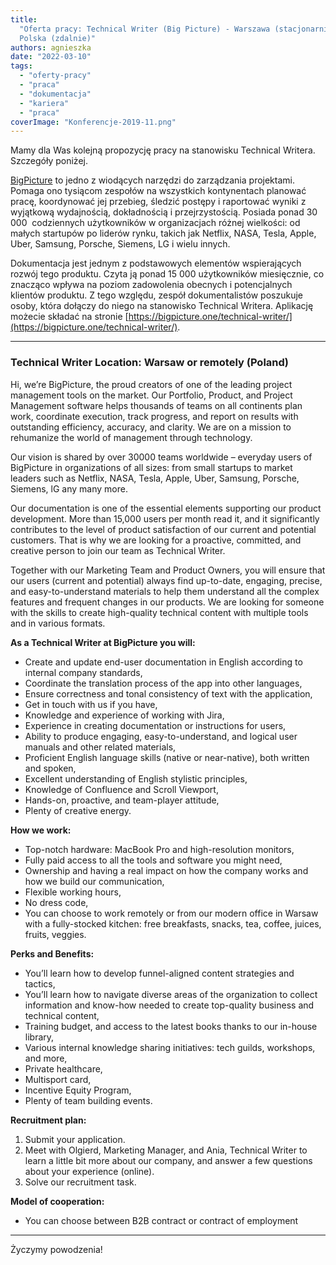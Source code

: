```yaml
---
title:
  "Oferta pracy: Technical Writer (Big Picture) - Warszawa (stacjonarnie) lub
  Polska (zdalnie)"
authors: agnieszka
date: "2022-03-10"
tags:
  - "oferty-pracy"
  - "praca"
  - "dokumentacja"
  - "kariera"
  - "praca"
coverImage: "Konferencje-2019-11.png"
---
```


Mamy dla Was kolejną propozycję pracy na stanowisku Technical Writera. Szczegóły
poniżej.

[BigPicture](https://bigpicture.one/) to jedno z wiodących narzędzi do
zarządzania projektami. Pomaga ono tysiącom zespołów na wszystkich kontynentach
planować pracę, koordynować jej przebieg, śledzić postępy i raportować wyniki z
wyjątkową wydajnością, dokładnością i przejrzystością. Posiada ponad 30 000 
codziennych użytkowników w organizacjach różnej wielkości: od małych startupów
po liderów rynku, takich jak Netflix, NASA, Tesla, Apple, Uber, Samsung,
Porsche, Siemens, LG i wielu innych.

Dokumentacja jest jednym z podstawowych elementów wspierających rozwój tego
produktu. Czyta ją ponad 15 000 użytkowników miesięcznie, co znacząco wpływa na
poziom zadowolenia obecnych i potencjalnych klientów produktu. Z tego względu,
zespół dokumentalistów poszukuje osoby, która dołączy do niego na stanowisko
Technical Writera. Aplikację możecie składać na stronie
[https://bigpicture.one/technical-writer/](https://bigpicture.one/technical-writer/).

---

### Technical Writer Location: Warsaw or remotely (Poland)

Hi, we’re BigPicture, the proud creators of one of the leading project
management tools on the market. Our Portfolio, Product, and Project Management
software helps thousands of teams on all continents plan work, coordinate
execution, track progress, and report on results with outstanding efficiency,
accuracy, and clarity. We are on a mission to rehumanize the world of management
through technology.

Our vision is shared by over 30000 teams worldwide – everyday users of
BigPicture in organizations of all sizes: from small startups to market leaders
such as Netflix, NASA, Tesla, Apple, Uber, Samsung, Porsche, Siemens, lG any
many more.

Our documentation is one of the essential elements supporting our product
development. More than 15,000 users per month read it, and it significantly
contributes to the level of product satisfaction of our current and potential
customers. That is why we are looking for a proactive, committed, and creative
person to join our team as Technical Writer.

Together with our Marketing Team and Product Owners, you will ensure that our
users (current and potential) always find up-to-date, engaging, precise, and
easy-to-understand materials to help them understand all the complex features
and frequent changes in our products. We are looking for someone with the skills
to create high-quality technical content with multiple tools and in various
formats.

**As a Technical Writer at BigPicture you will:**

- Create and update end-user documentation in English according to internal
  company standards,
- Coordinate the translation process of the app into other languages,
- Ensure correctness and tonal consistency of text with the application,
- Get in touch with us if you have,
- Knowledge and experience of working with Jira,
- Experience in creating documentation or instructions for users,
- Ability to produce engaging, easy-to-understand, and logical user manuals and
  other related materials,
- Proficient English language skills (native or near-native), both written and
  spoken,
- Excellent understanding of English stylistic principles,
- Knowledge of Confluence and Scroll Viewport,
- Hands-on, proactive, and team-player attitude,
- Plenty of creative energy.

**How we work:**

- Top-notch hardware: MacBook Pro and high-resolution monitors,
- Fully paid access to all the tools and software you might need,
- Ownership and having a real impact on how the company works and how we build
  our communication,
- Flexible working hours,
- No dress code,
- You can choose to work remotely or from our modern office in Warsaw with a
  fully-stocked kitchen: free breakfasts, snacks, tea, coffee, juices, fruits,
  veggies.

**Perks and Benefits:**

- You’ll learn how to develop funnel-aligned content strategies and tactics,
- You’ll learn how to navigate diverse areas of the organization to collect
  information and know-how needed to create top-quality business and technical
  content,
- Training budget, and access to the latest books thanks to our in-house
  library,
- Various internal knowledge sharing initiatives: tech guilds, workshops, and
  more,
- Private healthcare,
- Multisport card,
- Incentive Equity Program,
- Plenty of team building events.

**Recruitment plan:**

1. Submit your application.
2. Meet with Olgierd, Marketing Manager, and Ania, Technical Writer to learn a
   little bit more about our company, and answer a few questions about your
   experience (online).
3. Solve our recruitment task.

**Model of cooperation:**

- You can choose between B2B contract or contract of employment

---

Życzymy powodzenia!
